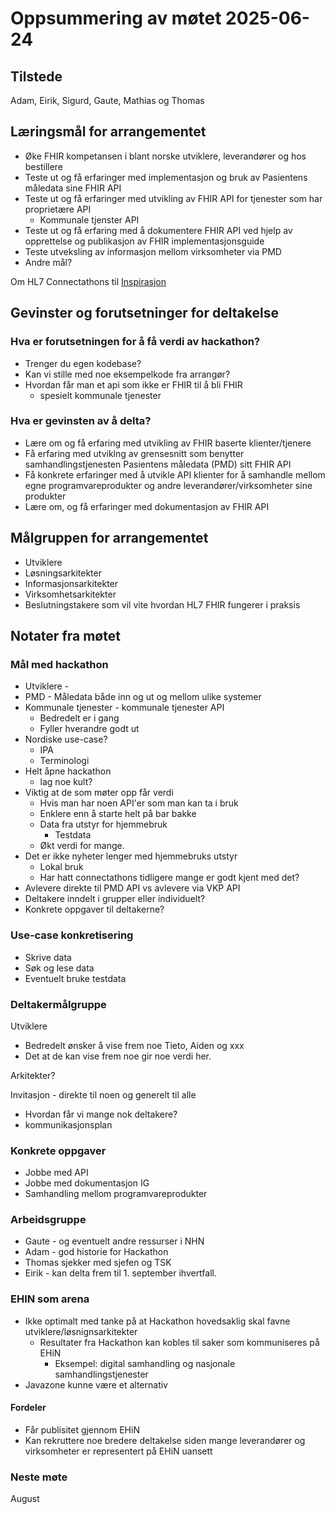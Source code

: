 # Oppsummering av møtet 2025-06-24

## Tilstede

Adam, Eirik, Sigurd, Gaute, Mathias og Thomas

## Læringsmål for arrangementet

* Øke FHIR kompetansen i blant norske utviklere, leverandører og hos bestillere
* Teste ut og få erfaringer med implementasjon og bruk av Pasientens måledata sine FHIR API
* Teste ut og få erfaringer med utvikling av FHIR API for tjenester som har proprietære API
  * Kommunale tjenster API
* Teste ut og få erfaring med å dokumentere FHIR API ved hjelp av opprettelse og publikasjon av FHIR implementasjonsguide
* Teste utveksling av informasjon mellom virksomheter via PMD
* Andre mål?

Om HL7 Connectathons til [Inspirasjon](https://confluence.hl7.org/spaces/FHIR/pages/35718871/Connectathons)  

## Gevinster og forutsetninger for deltakelse

### Hva er forutsetningen for å få verdi av hackathon?

* Trenger du egen kodebase?
* Kan vi stille med noe eksempelkode fra arrangør?
* Hvordan får man et api som ikke er FHIR til å bli FHIR
  * spesielt kommunale tjenester

### Hva er gevinsten av å delta?

* Lære om og få erfaring med utvikling av FHIR baserte klienter/tjenere
* Få erfaring med utviklng av grensesnitt som benytter samhandlingstjenesten Pasientens måledata (PMD) sitt FHIR API
* Få konkrete erfaringer med å utvikle API klienter for å samhandle mellom egne programvareprodukter og andre leverandører/virksomheter sine produkter
* Lære om, og få erfaringer med dokumentasjon av FHIR API

## Målgruppen for arrangementet

* Utviklere
* Løsningsarkitekter
* Informasjonsarkitekter
* Virksomhetsarkitekter
* Beslutningstakere som vil vite hvordan HL7 FHIR fungerer i praksis

## Notater fra møtet

### Mål med hackathon

* Utviklere - 
* PMD - Måledata både inn og ut og mellom ulike systemer
* Kommunale tjenester - kommunale tjenester API
  * Bedredelt er i gang
  * Fyller hverandre godt ut
* Nordiske use-case?
  * IPA
  * Terminologi
* Helt åpne hackathon
  * lag noe kult?
* Viktig at de som møter opp får verdi
  * Hvis man har noen API'er som man kan ta i bruk
  * Enklere enn å starte helt på bar bakke
  * Data fra utstyr for hjemmebruk
    * Testdata
  * Økt verdi for mange.
* Det er ikke nyheter lenger med hjemmebruks utstyr
  * Lokal bruk
  * Har hatt connectathons tidligere mange er godt kjent med det?
* Avlevere direkte til PMD API vs avlevere via VKP API
* Deltakere inndelt i grupper eller individuelt?
* Konkrete oppgaver til deltakerne?

### Use-case konkretisering

* Skrive data
* Søk og lese data
* Eventuelt bruke testdata

### Deltakermålgruppe

Utviklere

* Bedredelt ønsker å vise frem noe Tieto, Aiden og xxx
* Det at de kan vise frem noe gir noe verdi her.

Arkitekter?

Invitasjon - direkte til noen og generelt til alle

* Hvordan får vi mange nok deltakere?
* kommunikasjonsplan

### Konkrete oppgaver

* Jobbe med API
* Jobbe med dokumentasjon IG
* Samhandling mellom programvareprodukter

### Arbeidsgruppe

* Gaute - og eventuelt andre ressurser i NHN
* Adam - god historie for Hackathon
* Thomas sjekker med sjefen og TSK
* Eirik - kan delta frem til 1. september ihvertfall.

### EHIN som arena

* Ikke optimalt med tanke på at Hackathon hovedsaklig skal favne utviklere/løsnignsarkitekter
  * Resultater fra Hackathon kan kobles til saker som kommuniseres på EHiN
    * Eksempel: digital samhandling og nasjonale samhandlingstjenester
* Javazone kunne være et alternativ

#### Fordeler

* Får publisitet gjennom EHiN
* Kan rekruttere noe bredere deltakelse siden mange leverandører og virksomheter er representert på EHiN uansett

### Neste møte

August
